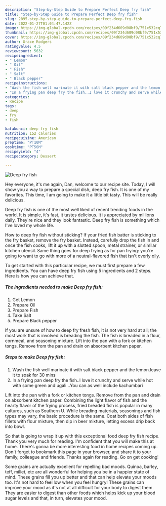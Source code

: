 ```yaml
---
description: "Step-by-Step Guide to Prepare Perfect Deep fry fish"
title: "Step-by-Step Guide to Prepare Perfect Deep fry fish"
slug: 2095-step-by-step-guide-to-prepare-perfect-deep-fry-fish
date: 2022-01-27T01:04:47.142Z
image: https://img-global.cpcdn.com/recipes/09f234d609d08bf9/751x532cq70/deep-fry-fish-recipe-main-photo.jpg
thumbnail: https://img-global.cpcdn.com/recipes/09f234d609d08bf9/751x532cq70/deep-fry-fish-recipe-main-photo.jpg
cover: https://img-global.cpcdn.com/recipes/09f234d609d08bf9/751x532cq70/deep-fry-fish-recipe-main-photo.jpg
author: Grace Rodgers
ratingvalue: 4.5
reviewcount: 5632
recipeingredient:
- " Lemon"
- " Oil"
- " Fish"
- " Salt"
- " Black pepper"
recipeinstructions:
- "Wash the fish well marinate it with salt black pepper and the lemon.leave it to soak for 30 mins"
- "In a frying pan deep fry the fish..I love it crunchy and serve while hot with some green and ugali...You can as well include kachumbari"
categories:
- Recipe
tags:
- deep
- fry
- fish

katakunci: deep fry fish 
nutrition: 152 calories
recipecuisine: American
preptime: "PT10M"
cooktime: "PT56M"
recipeyield: "4"
recipecategory: Dessert

---
```



![Deep fry fish](https://img-global.cpcdn.com/recipes/09f234d609d08bf9/751x532cq70/deep-fry-fish-recipe-main-photo.jpg)

Hey everyone, it's me again, Dan, welcome to our recipe site. Today, I will show you a way to prepare a special dish, deep fry fish. It is one of my favorites. This time, I am going to make it a little bit tasty. This will be really delicious.

Deep fry fish is one of the most well liked of recent trending foods in the world. It is simple, it's fast, it tastes delicious. It is appreciated by millions daily. They're nice and they look fantastic. Deep fry fish is something which I've loved my whole life.

How to deep fry fish without sticking? If your fried fish batter is sticking to the fry basket, remove the fry basket. Instead, carefully drop the fish in and once the fish cooks, lift it up with a slotted spoon, metal strainer, or similar kitchen utensil. Same thing goes for deep frying as for pan frying: you&#39;re going to want to go with more of a neutral-flavored fish that isn&#39;t overly oily.


To get started with this particular recipe, we must first prepare a few ingredients. You can have deep fry fish using 5 ingredients and 2 steps. Here is how you can achieve that.

<!--inarticleads1-->

##### The ingredients needed to make Deep fry fish:

1. Get  Lemon
1. Prepare  Oil
1. Prepare  Fish
1. Take  Salt
1. Prepare  Black pepper


If you are unsure of how to deep fry fresh fish, it is not very hard at all; the most work that is involved is breading the fish. The fish is breaded in a flour, cornmeal, and seasoning mixture. Lift into the pan with a fork or kitchen tongs. Remove from the pan and drain on absorbent kitchen paper. 

<!--inarticleads2-->

##### Steps to make Deep fry fish:

1. Wash the fish well marinate it with salt black pepper and the lemon.leave it to soak for 30 mins
1. In a frying pan deep fry the fish..I love it crunchy and serve while hot with some green and ugali...You can as well include kachumbari


Lift into the pan with a fork or kitchen tongs. Remove from the pan and drain on absorbent kitchen paper. Combining the light flavor of fish and the hearty flavor of the frying process, fried breaded fish is popular in many cultures, such as Southern U. While breading materials, seasonings and fish types may vary, the basic procedure is the same. Coat both sides of fish fillets with flour mixture, then dip in beer mixture, letting excess drip back into bowl. 

So that is going to wrap it up with this exceptional food deep fry fish recipe. Thank you very much for reading. I'm confident that you will make this at home. There's gonna be more interesting food in home recipes coming up. Don't forget to bookmark this page in your browser, and share it to your family, colleague and friends. Thanks again for reading. Go on get cooking!

Some grains are actually excellent for repelling bad moods. Quinoa, barley, teff, millet, etc are all wonderful for helping you be in a happier state of mind. These grains fill you up better and that can help elevate your moods too. It's not hard to feel low when you feel hungry! These grains can improve your mood as it's not at all difficult for your body to digest them. They are easier to digest than other foods which helps kick up your blood sugar levels and that, in turn, elevates your mood.
